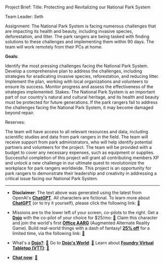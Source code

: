 Project Brief:
Title: Protecting and Revitalizing our National Park System

Team Leader: Seth

Assignment: The National Park System is facing numerous challenges that are impacting its health and beauty, including invasive species, deforestation, and litter. The park rangers are being tasked with finding solutions to these challenges and implementing them within 90 days. The team will work remotely from their PCs at home.

**Goals**:

Identify the most pressing challenges facing the National Park System.
Develop a comprehensive plan to address the challenges, including strategies for eradicating invasive species, reforestation, and reducing litter.
Implement the plan, working with local organizations and volunteers to ensure its success.
Monitor progress and assess the effectiveness of the strategies implemented.
Stakes:
The National Park System is an important part of our country's natural and cultural heritage, and its health and beauty must be protected for future generations. If the park rangers fail to address the challenges facing the National Park System, it may become damaged beyond repair.

Reserves:

The team will have access to all relevant resources and data, including scientific studies and data from park rangers in the field.
The team will receive support from park administrators, who will help identify potential partners and volunteers for the project.
The team will be provided with a budget to cover any necessary expenses, such as equipment or supplies.
Successful completion of this project will grant all contributing members XP and unlock a new challenge in our ultimate quest to revolutionize the workplace for park rangers worldwide. This project is an opportunity for park rangers to demonstrate their leadership and creativity in addressing a critical issue facing our National Park System.
 

---
* **Disclaimer**: The text above was generated using the latest from OpenAI's [**ChatGPT**](https://openai.com/blog/chatgpt/).  All characters are fictional.  To learn more about [**ChatGPT**](https://openai.com/blog/chatgpt/) (or to try it yourself), please click the following link: [:closed_book:](https://openai.com/blog/chatgpt/)

* Missions are to the lower left of your screen, co-pilots to the right. Get a [**Dojo**](https://workmates.live/marketplace) with the co-pilot of your choice for $25/mo: [:green_book:](https://workmates.live/marketplace) Claim this character and join the world's first [**Office AARG**](https://dojos.world) (Augmented Alternate Reality Game). Build real-world things with a dash of fantasy! [**25% off**](https://blog.workmates.live/deal-on-a-dojo) for a limited time, via the following link: [:green_book:](https://blog.workmates.live/deal-on-a-dojo) 

* What's a [**Dojo?**](https://workdojos.com): [:blue_book:](https://workdojos.com)  Go to [**Dojo's World**](https://dojos.world): [:blue_book:](https://dojos.world)  Learn about [**Foundry Virtual Tabletop (VTT)**](https://foundryvtt.com): [:closed_book:](https://foundryvtt.com/)

* [**Chat now**](https://chat.workmates.live/channel/support): [:ledger:](https://chat.workmates.live/channel/support)